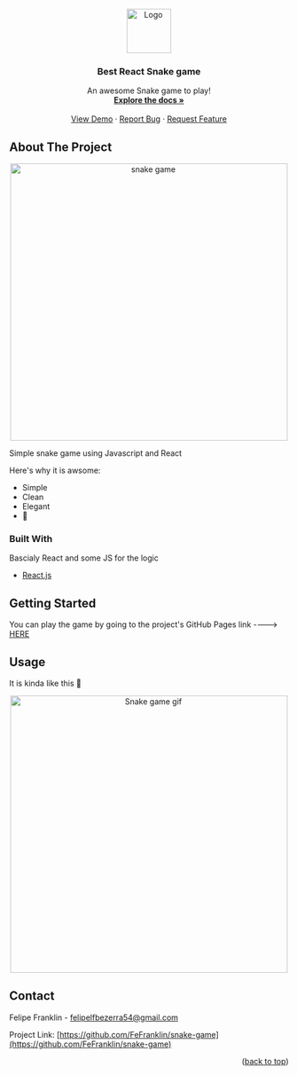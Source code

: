 <div id="top"></div>

<!-- PROJECT LOGO -->
<br />
<div align="center">
  <a href="https://github.com/othneildrew/Best-README-Template">
    <img alt="Logo" width="80" height="80" src="https://img.icons8.com/external-vitaliy-gorbachev-fill-vitaly-gorbachev/60/000000/external-snake-st-patrick-day-vitaliy-gorbachev-fill-vitaly-gorbachev.png"/>
  </a>

  <h3 align="center">Best React Snake game</h3>

  <p align="center">
    An awesome Snake game to play!
    <br />
    <a href="https://github.com/FeFranklin/snake-game#readme"><strong>Explore the docs »</strong></a>
    <br />
    <br />
    <a href="http://FeFranklin.github.io/snake-game">View Demo</a>
    ·
    <a href="https://github.com/FeFranklin/snake-game/issues">Report Bug</a>
    ·
    <a href="https://github.com/FeFranklin/snake-game/issues">Request Feature</a>
  </p>
</div>


<!-- ABOUT THE PROJECT -->
## About The Project

<div align="center">
  <img width="500" height="500" src="https://imgur.com/ePwGpj1.jpeg" alt="snake game">
</div>

Simple snake game using Javascript and React

Here's why it is awsome:
* Simple
* Clean
* Elegant
* 🤣

### Built With

Bascialy React and some JS for the logic

* [React.js](https://reactjs.org/)

<!-- GETTING STARTED -->
## Getting Started

You can play the game by going to the project's GitHub Pages link ----> [HERE](http://FeFranklin.github.io/snake-game)

<!-- USAGE EXAMPLES -->
## Usage

It is kinda like this 🐍

<div align="center">
  <img width="500" height="500" src="https://imgur.com/eXYjCe0.gif" alt="Snake game gif">
</div>

<!-- CONTACT -->
## Contact

Felipe Franklin - felipelfbezerra54@gmail.com

Project Link: [https://github.com/FeFranklin/snake-game](https://github.com/FeFranklin/snake-game)

<p align="right">(<a href="#top">back to top</a>)</p>
